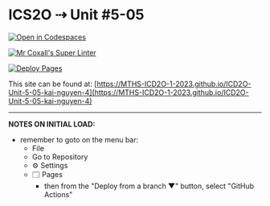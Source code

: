 # ICS2O ⇢ Unit #5-05

[![Open in Codespaces](https://classroom.github.com/assets/launch-codespace-7f7980b617ed060a017424585567c406b6ee15c891e84e1186181d67ecf80aa0.svg)](https://classroom.github.com/open-in-codespaces?assignment_repo_id=14958780)

[![Mr Coxall's Super Linter](https://github.com/MTHS-ICD2O-1-2023/ICD2O-Unit-5-05-kai-nguyen-4/workflows/Mr%20Coxall's%20Super%20Linter/badge.svg)](https://github.com/MTHS-ICD2O-1-2023/ICD2O-Unit-5-05-kai-nguyen-4/actions)

[![Deploy Pages](https://github.com/MTHS-ICD2O-1-2023/ICD2O-Unit-5-05-kai-nguyen-4/workflows/Deploy%20Pages/badge.svg)](https://github.com/MTHS-ICD2O-1-2023/ICD2O-Unit-5-05-kai-nguyen-4/actions)

This site can be found at: [https://MTHS-ICD2O-1-2023.github.io/ICD2O-Unit-5-05-kai-nguyen-4](https://MTHS-ICD2O-1-2023.github.io/ICD2O-Unit-5-05-kai-nguyen-4)

---

**NOTES ON INITIAL LOAD:**
- remember to goto on the menu bar:
  - File
  - Go to Repository
  - ⚙ Settings
  - 🗔 Pages
    - then from the "Deploy from a branch ▼" button, select "GitHub Actions"
